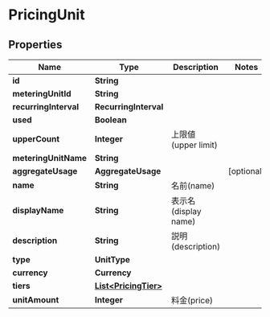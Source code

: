 

# PricingUnit


## Properties

| Name | Type | Description | Notes |
|------------ | ------------- | ------------- | -------------|
|**id** | **String** |  |  |
|**meteringUnitId** | **String** |  |  |
|**recurringInterval** | **RecurringInterval** |  |  |
|**used** | **Boolean** |  |  |
|**upperCount** | **Integer** | 上限値(upper limit) |  |
|**meteringUnitName** | **String** |  |  |
|**aggregateUsage** | **AggregateUsage** |  |  [optional] |
|**name** | **String** | 名前(name) |  |
|**displayName** | **String** | 表示名(display name) |  |
|**description** | **String** | 説明(description) |  |
|**type** | **UnitType** |  |  |
|**currency** | **Currency** |  |  |
|**tiers** | [**List&lt;PricingTier&gt;**](PricingTier.md) |  |  |
|**unitAmount** | **Integer** | 料金(price) |  |



